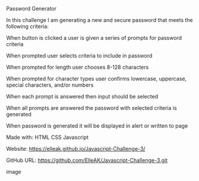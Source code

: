 Password Generator


In this challenge I am generating a new and secure password that meets the following criteria:

When button is clicked a user is given a series of prompts for password criteria

When prompted user selects criteria to include in password

When prompted for length user chooses 8-128 characters

When prompted for character types user confirms lowercase, uppercase, special characters, and/or numbers

When each prompt is answered then input should be selected

When all prompts are answered the password with selected criteria is generated

When password is generated it will be displayed in alert or written to page



Made with: HTML CSS Javascript


Website: https://elleak.github.io/Javascript-Challenge-3/

GitHub URL: https://github.com/ElleAK/Javascript-Challenge-3.git

image
